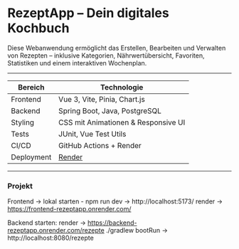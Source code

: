 #  RezeptApp – Dein digitales Kochbuch

Diese Webanwendung ermöglicht das Erstellen, Bearbeiten und Verwalten von Rezepten – inklusive Kategorien, Nährwertübersicht, Favoriten, Statistiken und einem interaktiven Wochenplan.

---

| Bereich       | Technologie                        |
|--------------|-------------------------------------|
| Frontend     | Vue 3, Vite, Pinia, Chart.js        |
| Backend      | Spring Boot, Java, PostgreSQL       |
| Styling      | CSS mit Animationen & Responsive UI |
| Tests        | JUnit, Vue Test Utils               |
| CI/CD        | GitHub Actions + Render             |
| Deployment   | [Render](https://render.com)        |

---

### Projekt 
Frontend -> lokal starten - npm run dev -> http://localhost:5173/
render -> https://frontend-rezeptapp.onrender.com/

Backend starten: 
render -> https://backend-rezeptapp.onrender.com/rezepte
./gradlew bootRun -> http://localhost:8080/rezepte 